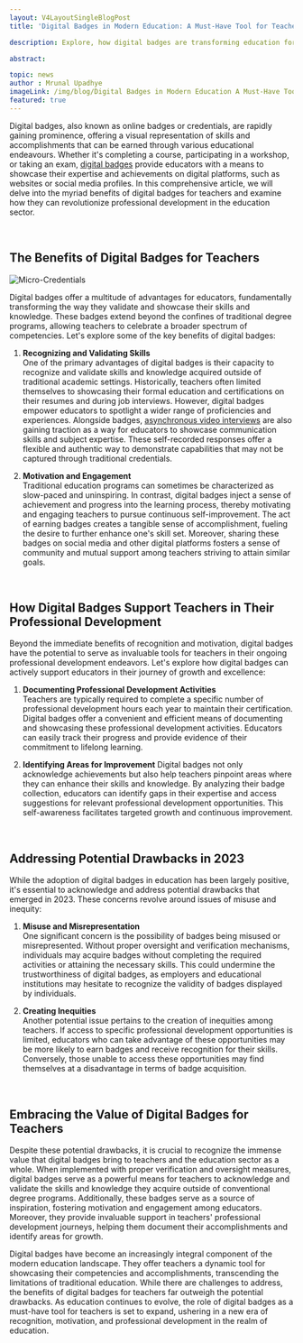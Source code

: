 ```yaml
---
layout: V4LayoutSingleBlogPost
title: 'Digital Badges in Modern Education: A Must-Have Tool for Teachers'

description: Explore, how digital badges are transforming education for teachers. Explore the benefits of digital badges, their role in professional development.

abstract: 

topic: news
author : Mrunal Upadhye
imageLink: /img/blog/Digital Badges in Modern Education A Must-Have Tool for Teachers/Featured Image.png
featured: true
---
```


Digital badges, also known as online badges or credentials, are rapidly gaining prominence, offering a visual representation of skills and accomplishments that can be earned through various educational endeavours. Whether it's completing a course, participating in a workshop, or taking an exam, [digital badges](https://certifyme.online/digital-badges) provide educators with a means to showcase their expertise and achievements on digital platforms, such as websites or social media profiles. In this comprehensive article, we will delve into the myriad benefits of digital badges for teachers and examine how they can revolutionize professional development in the education sector.

<br>

## The Benefits of Digital Badges for Teachers

<img class="img-fluid r-16" src="/img/blog/Digital Badges in Modern Education A Must-Have Tool for Teachers/1.png" alt="Micro-Credentials">

<br>

Digital badges offer a multitude of advantages for educators, fundamentally transforming the way they validate and showcase their skills and knowledge. These badges extend beyond the confines of traditional degree programs, allowing teachers to celebrate a broader spectrum of competencies. Let's explore some of the key benefits of digital badges:

1. **Recognizing and Validating Skills**<br>
One of the primary advantages of digital badges is their capacity to recognize and validate skills and knowledge acquired outside of traditional academic settings. Historically, teachers often limited themselves to showcasing their formal education and certifications on their resumes and during job interviews. However, digital badges empower educators to spotlight a wider range of proficiencies and experiences. Alongside badges, [asynchronous video interviews](https://www.hiretruffle.com/blog/asynchronous-interviews) are also gaining traction as a way for educators to showcase communication skills and subject expertise. These self-recorded responses offer a flexible and authentic way to demonstrate capabilities that may not be captured through traditional credentials.

1. **Motivation and Engagement**<br>
Traditional education programs can sometimes be characterized as slow-paced and uninspiring. In contrast, digital badges inject a sense of achievement and progress into the learning process, thereby motivating and engaging teachers to pursue continuous self-improvement. The act of earning badges creates a tangible sense of accomplishment, fueling the desire to further enhance one's skill set. Moreover, sharing these badges on social media and other digital platforms fosters a sense of community and mutual support among teachers striving to attain similar goals.

<br>

## How Digital Badges Support Teachers in Their Professional Development

Beyond the immediate benefits of recognition and motivation, digital badges have the potential to serve as invaluable tools for teachers in their ongoing professional development endeavors. Let's explore how digital badges can actively support educators in their journey of growth and excellence:

1. **Documenting Professional Development Activities**<br>
Teachers are typically required to complete a specific number of professional development hours each year to maintain their certification. Digital badges offer a convenient and efficient means of documenting and showcasing these professional development activities. Educators can easily track their progress and provide evidence of their commitment to lifelong learning.

1. **Identifying Areas for Improvement**
Digital badges not only acknowledge achievements but also help teachers pinpoint areas where they can enhance their skills and knowledge. By analyzing their badge collection, educators can identify gaps in their expertise and access suggestions for relevant professional development opportunities. This self-awareness facilitates targeted growth and continuous improvement.

<br>

## Addressing Potential Drawbacks in 2023

While the adoption of digital badges in education has been largely positive, it's essential to acknowledge and address potential drawbacks that emerged in 2023. These concerns revolve around issues of misuse and inequity:

1. **Misuse and Misrepresentation**<br>
One significant concern is the possibility of badges being misused or misrepresented. Without proper oversight and verification mechanisms, individuals may acquire badges without completing the required activities or attaining the necessary skills. This could undermine the trustworthiness of digital badges, as employers and educational institutions may hesitate to recognize the validity of badges displayed by individuals.

1. **Creating Inequities**<br>
Another potential issue pertains to the creation of inequities among teachers. If access to specific professional development opportunities is limited, educators who can take advantage of these opportunities may be more likely to earn badges and receive recognition for their skills. Conversely, those unable to access these opportunities may find themselves at a disadvantage in terms of badge acquisition.

<br>

## Embracing the Value of Digital Badges for Teachers

Despite these potential drawbacks, it is crucial to recognize the immense value that digital badges bring to teachers and the education sector as a whole. When implemented with proper verification and oversight measures, digital badges serve as a powerful means for teachers to acknowledge and validate the skills and knowledge they acquire outside of conventional degree programs. Additionally, these badges serve as a source of inspiration, fostering motivation and engagement among educators. Moreover, they provide invaluable support in teachers' professional development journeys, helping them document their accomplishments and identify areas for growth.

Digital badges have become an increasingly integral component of the modern education landscape. They offer teachers a dynamic tool for showcasing their competencies and accomplishments, transcending the limitations of traditional education. While there are challenges to address, the benefits of digital badges for teachers far outweigh the potential drawbacks. As education continues to evolve, the role of digital badges as a must-have tool for teachers is set to expand, ushering in a new era of recognition, motivation, and professional development in the realm of education.

